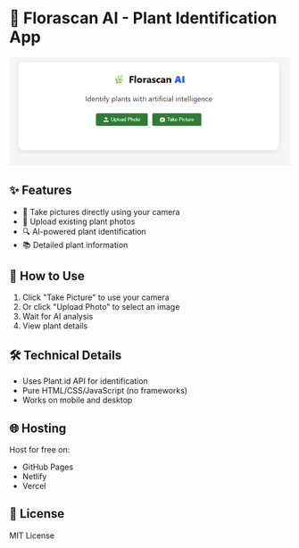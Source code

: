 # 🌿 Florascan AI - Plant Identification App

![App Screenshot](Florascan-AI-Plant-Identification-04-02-2025_03_56_PM.png)

## ✨ Features
- 📸 Take pictures directly using your camera
- 📁 Upload existing plant photos
- 🔍 AI-powered plant identification
- 📚 Detailed plant information

## 🚀 How to Use
1. Click "Take Picture" to use your camera
2. Or click "Upload Photo" to select an image
3. Wait for AI analysis
4. View plant details

## 🛠️ Technical Details
- Uses Plant.id API for identification
- Pure HTML/CSS/JavaScript (no frameworks)
- Works on mobile and desktop

## 🌐 Hosting
Host for free on:
- GitHub Pages
- Netlify
- Vercel

## 📜 License
MIT License

